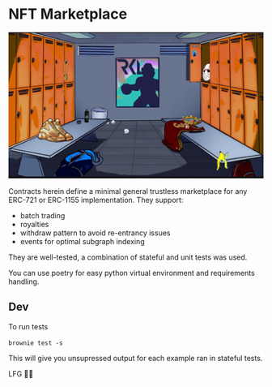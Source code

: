 # NFT Marketplace

![locker-room](static/locker-room.png)

Contracts herein define a minimal general trustless marketplace for any ERC-721 or ERC-1155 implementation. They support:

- batch trading
- royalties
- withdraw pattern to avoid re-entrancy issues
- events for optimal subgraph indexing

They are well-tested, a combination of stateful and unit tests was used.

You can use poetry for easy python virtual environment and requirements handling.

## Dev

To run tests

`brownie test -s`

This will give you unsupressed output for each example ran in stateful tests.

LFG 👑🦍
